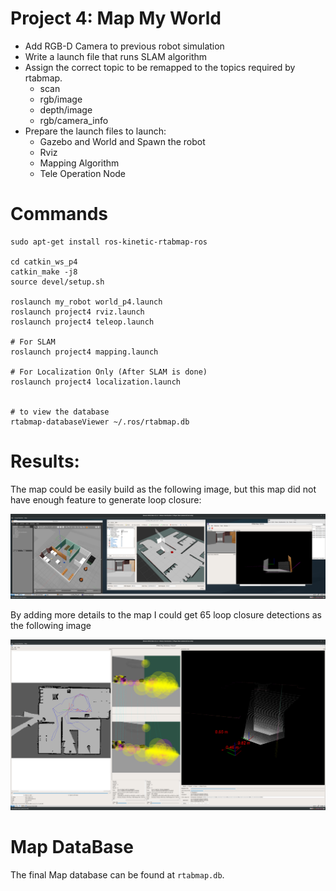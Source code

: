 # Project 4: Map My World

* Add RGB-D Camera to previous robot simulation
* Write a launch file that runs SLAM algorithm
* Assign the correct topic to be remapped to the topics required by rtabmap.
    * scan
    * rgb/image
    * depth/image
    * rgb/camera_info
* Prepare the launch files to launch:
    * Gazebo and World and Spawn the robot
    * Rviz
    * Mapping Algorithm
    * Tele Operation Node

# Commands
```
sudo apt-get install ros-kinetic-rtabmap-ros

cd catkin_ws_p4
catkin_make -j8
source devel/setup.sh

roslaunch my_robot world_p4.launch
roslaunch project4 rviz.launch
roslaunch project4 teleop.launch

# For SLAM
roslaunch project4 mapping.launch

# For Localization Only (After SLAM is done)
roslaunch project4 localization.launch


# to view the database
rtabmap-databaseViewer ~/.ros/rtabmap.db
```
# Results:

The map could be easily build as the following image, but this map did not have enough feature to generate loop closure:

![Map](Mapping.png)


By adding more details to the map I could get 65 loop closure detections as the following image

![Loop Closure](LoopClosure65.png)

# Map DataBase

The final Map database can be found at `rtabmap.db`.